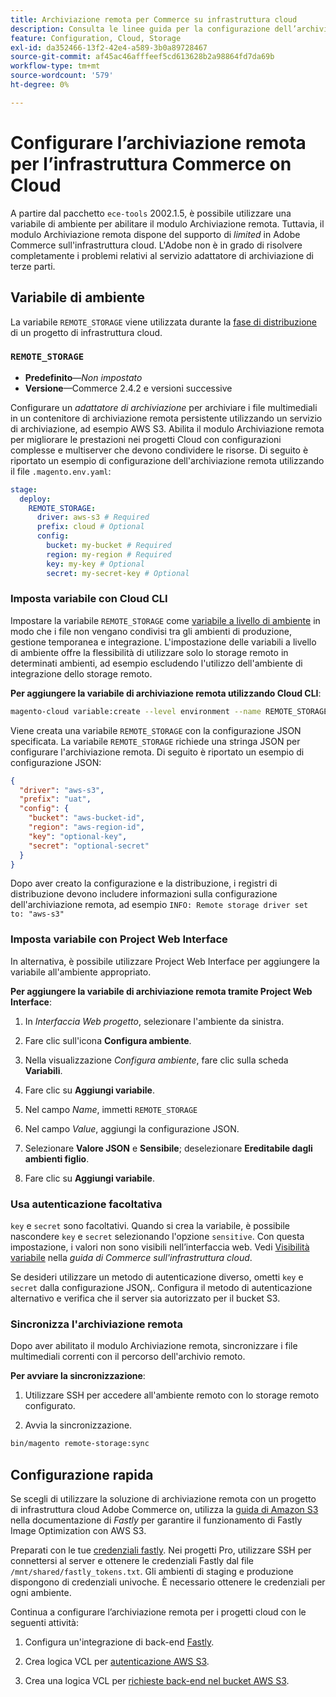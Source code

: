 ```yaml
---
title: Archiviazione remota per Commerce su infrastruttura cloud
description: Consulta le linee guida per la configurazione dell’archiviazione remota per Adobe Commerce sull’infrastruttura cloud.
feature: Configuration, Cloud, Storage
exl-id: da352466-13f2-42e4-a589-3b0a89728467
source-git-commit: af45ac46afffeef5cd613628b2a98864fd7da69b
workflow-type: tm+mt
source-wordcount: '579'
ht-degree: 0%

---
```


# Configurare l’archiviazione remota per l’infrastruttura Commerce on Cloud

A partire dal pacchetto `ece-tools` 2002.1.5, è possibile utilizzare una variabile di ambiente per abilitare il modulo Archiviazione remota. Tuttavia, il modulo Archiviazione remota dispone del supporto di _limited_ in Adobe Commerce sull&#39;infrastruttura cloud. L&#39;Adobe non è in grado di risolvere completamente i problemi relativi al servizio adattatore di archiviazione di terze parti.

## Variabile di ambiente

La variabile `REMOTE_STORAGE` viene utilizzata durante la [fase di distribuzione](https://experienceleague.adobe.com/docs/commerce-cloud-service/user-guide/develop/deploy/process.html?lang=it) di un progetto di infrastruttura cloud.

### `REMOTE_STORAGE`

- **Predefinito**—_Non impostato_
- **Versione**—Commerce 2.4.2 e versioni successive

Configurare un _adattatore di archiviazione_ per archiviare i file multimediali in un contenitore di archiviazione remota persistente utilizzando un servizio di archiviazione, ad esempio AWS S3. Abilita il modulo Archiviazione remota per migliorare le prestazioni nei progetti Cloud con configurazioni complesse e multiserver che devono condividere le risorse. Di seguito è riportato un esempio di configurazione dell&#39;archiviazione remota utilizzando il file `.magento.env.yaml`:

```yaml
stage:
  deploy:
    REMOTE_STORAGE:
      driver: aws-s3 # Required
      prefix: cloud # Optional
      config:
        bucket: my-bucket # Required
        region: my-region # Required
        key: my-key # Optional
        secret: my-secret-key # Optional
```

### Imposta variabile con Cloud CLI

Impostare la variabile `REMOTE_STORAGE` come [variabile a livello di ambiente](https://experienceleague.adobe.com/docs/commerce-cloud-service/user-guide/configure/env/variable-levels.html?lang=it) in modo che i file non vengano condivisi tra gli ambienti di produzione, gestione temporanea e integrazione. L&#39;impostazione delle variabili a livello di ambiente offre la flessibilità di utilizzare solo lo storage remoto in determinati ambienti, ad esempio escludendo l&#39;utilizzo dell&#39;ambiente di integrazione dello storage remoto.

**Per aggiungere la variabile di archiviazione remota utilizzando Cloud CLI**:

```bash
magento-cloud variable:create --level environment --name REMOTE_STORAGE --json true --inheritable false --value '{"driver":"aws-s3","prefix":"uat","config":{"bucket":"aws-bucket-id","region":"eu-west-1","key":"optional-key","secret":"optional-secret"}}'
```

Viene creata una variabile `REMOTE_STORAGE` con la configurazione JSON specificata. La variabile `REMOTE_STORAGE` richiede una stringa JSON per configurare l&#39;archiviazione remota. Di seguito è riportato un esempio di configurazione JSON:

```json
{
  "driver": "aws-s3",
  "prefix": "uat",
  "config": {
    "bucket": "aws-bucket-id",
    "region": "aws-region-id",
    "key": "optional-key",
    "secret": "optional-secret"
  }
}
```

Dopo aver creato la configurazione e la distribuzione, i registri di distribuzione devono includere informazioni sulla configurazione dell&#39;archiviazione remota, ad esempio `INFO: Remote storage driver set to: "aws-s3"`

### Imposta variabile con Project Web Interface

In alternativa, è possibile utilizzare Project Web Interface per aggiungere la variabile all&#39;ambiente appropriato.

**Per aggiungere la variabile di archiviazione remota tramite Project Web Interface**:

1. In _Interfaccia Web progetto_, selezionare l&#39;ambiente da sinistra.

1. Fare clic sull&#39;icona **Configura ambiente**.

1. Nella visualizzazione _Configura ambiente_, fare clic sulla scheda **Variabili**.

1. Fare clic su **Aggiungi variabile**.

1. Nel campo _Name_, immetti `REMOTE_STORAGE`

1. Nel campo _Value_, aggiungi la configurazione JSON.

1. Selezionare **Valore JSON** e **Sensibile**; deselezionare **Ereditabile dagli ambienti figlio**.

1. Fare clic su **Aggiungi variabile**.

### Usa autenticazione facoltativa

`key` e `secret` sono facoltativi. Quando si crea la variabile, è possibile nascondere `key` e `secret` selezionando l&#39;opzione `sensitive`. Con questa impostazione, i valori non sono visibili nell’interfaccia web. Vedi [Visibilità variabile](https://experienceleague.adobe.com/docs/commerce-cloud-service/user-guide/configure/env/variable-levels.html?lang=it#visibility) nella _guida di Commerce sull&#39;infrastruttura cloud_.

Se desideri utilizzare un metodo di autenticazione diverso, ometti `key` e `secret` dalla configurazione JSON,. Configura il metodo di autenticazione alternativo e verifica che il server sia autorizzato per il bucket S3.

### Sincronizza l&#39;archiviazione remota

Dopo aver abilitato il modulo Archiviazione remota, sincronizzare i file multimediali correnti con il percorso dell&#39;archivio remoto.

**Per avviare la sincronizzazione**:

1. Utilizzare SSH per accedere all&#39;ambiente remoto con lo storage remoto configurato.

1. Avvia la sincronizzazione.

```bash
bin/magento remote-storage:sync 
```

## Configurazione rapida

Se scegli di utilizzare la soluzione di archiviazione remota con un progetto di infrastruttura cloud Adobe Commerce on, utilizza la [guida di Amazon S3](https://docs.fastly.com/en/guides/amazon-s3) nella documentazione di _Fastly_ per garantire il funzionamento di Fastly Image Optimization con AWS S3.

Preparati con le tue [credenziali fastly](https://experienceleague.adobe.com/docs/commerce-cloud-service/user-guide/cdn/setup-fastly/fastly-configuration.html?lang=it#get-fastly-credentials). Nei progetti Pro, utilizzare SSH per connettersi al server e ottenere le credenziali Fastly dal file `/mnt/shared/fastly_tokens.txt`. Gli ambienti di staging e produzione dispongono di credenziali univoche. È necessario ottenere le credenziali per ogni ambiente.

Continua a configurare l’archiviazione remota per i progetti cloud con le seguenti attività:

1. Configura un&#39;integrazione di back-end [Fastly](https://github.com/fastly/fastly-magento2/blob/master/Documentation/Guides/Edge-Modules/EDGE-MODULE-OTHER-CMS-INTEGRATION.md).

1. Crea logica VCL per [autenticazione AWS S3](https://docs.fastly.com/en/guides/amazon-s3#using-an-amazon-s3-private-bucket).

1. Crea una logica VCL per [richieste back-end nel bucket AWS S3](https://developer.fastly.com/reference/vcl/variables/backend-connection/req-backend/).
